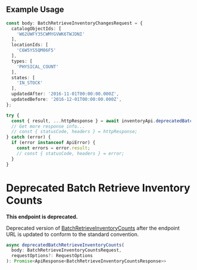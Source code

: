 ## Example Usage

```ts
const body: BatchRetrieveInventoryChangesRequest = {
  catalogObjectIds: [
    'W62UWFY35CWMYGVWK6TWJDNI'
  ],
  locationIds: [
    'C6W5YS5QM06F5'
  ],
  types: [
    'PHYSICAL_COUNT'
  ],
  states: [
    'IN_STOCK'
  ],
  updatedAfter: '2016-11-01T00:00:00.000Z',
  updatedBefore: '2016-12-01T00:00:00.000Z',
};

try {
  const { result, ...httpResponse } = await inventoryApi.deprecatedBatchRetrieveInventoryChanges(body);
  // Get more response info...
  // const { statusCode, headers } = httpResponse;
} catch (error) {
  if (error instanceof ApiError) {
    const errors = error.result;
    // const { statusCode, headers } = error;
  }
}
```

# Deprecated Batch Retrieve Inventory Counts

**This endpoint is deprecated.**

Deprecated version of [BatchRetrieveInventoryCounts](api-endpoint:Inventory-BatchRetrieveInventoryCounts) after the endpoint URL
is updated to conform to the standard convention.

```ts
async deprecatedBatchRetrieveInventoryCounts(
  body: BatchRetrieveInventoryCountsRequest,
  requestOptions?: RequestOptions
): Promise<ApiResponse<BatchRetrieveInventoryCountsResponse>>
```
